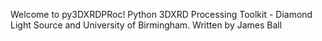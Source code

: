Welcome to py3DXRDPRoc!
Python 3DXRD Processing Toolkit - Diamond Light Source and University of Birmingham.
Written by James Ball